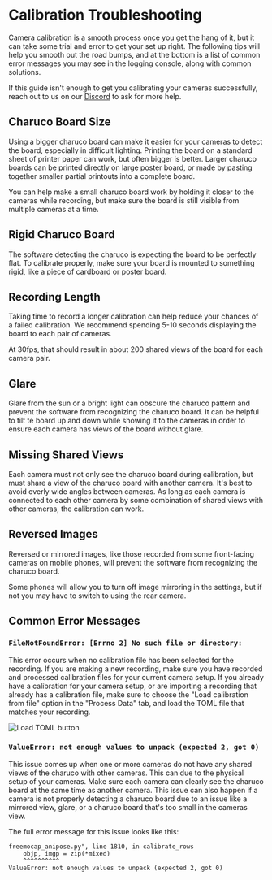 # Calibration Troubleshooting 

Camera calibration is a smooth process once you get the hang of it, but it can take some trial and error to get your set up right. The following tips will help you smooth out the road bumps, and at the bottom is a list of common error messages you may see in the logging console, along with common solutions. 

If this guide isn't enough to get you calibrating your cameras successfully, reach out to us on our [Discord](https://discord.gg/j76UGWfEeA) to ask for more help.

## Charuco Board Size
Using a bigger charuco board can make it easier for your cameras to detect the board, especially in difficult lighting. Printing the board on a standard sheet of printer paper can work, but often bigger is better. Larger charuco boards can be printed directly on large poster board, or made by pasting together smaller partial printouts into a complete board.

You can help make a small charuco board work by holding it closer to the cameras while recording, but make sure the board is still visible from multiple cameras at a time.

## Rigid Charuco Board
The software detecting the charuco is expecting the board to be perfectly flat. To calibrate properly, make sure your board is mounted to something rigid, like a piece of cardboard or poster board.

## Recording Length
Taking time to record a longer calibration can help reduce your chances of a failed calibration. We recommend spending 5-10 seconds displaying the board to each pair of cameras. 

At 30fps, that should result in about 200 shared views of the board for each camera pair.

## Glare
Glare from the sun or a bright light can obscure the charuco pattern and prevent the software from recognizing the charuco board. It can be helpful to tilt te board up and down while showing it to the cameras in order to ensure each camera has views of the board without glare.

## Missing Shared Views
Each camera must not only see the charuco board during calibration, but must share a view of the charuco board with another camera. It's best to avoid overly wide angles between cameras. As long as each camera is connected to each other camera by some combination of shared views with other cameras, the calibration can work.

## Reversed Images
Reversed or mirrored images, like those recorded from some front-facing cameras on mobile phones, will prevent the software from recognizing the charuco board. 

Some phones will allow you to turn off image mirroring in the settings, but if not you may have to switch to using the rear camera.

## Common Error Messages

### `FileNotFoundError: [Errno 2] No such file or directory: `
This error occurs when no calibration file has been selected for the recording. If you are making a new recording, make sure you have recorded and processed calibration files for your current camera setup. If you already have a calibration for your camera setup, or are importing a recording that already has a calibration file, make sure to choose the "Load calibration from file" option in the "Process Data" tab, and load the TOML file that matches your recording.

![Load TOML button](choose_calibration_file.png)

### `ValueError: not enough values to unpack (expected 2, got 0)`
This issue comes up when one or more cameras do not have any shared views of the charuco with other cameras. This can due to the physical setup of your cameras. Make sure each camera can clearly see the charuco board at the same time as another camera. This issue can also happen if a camera is not properly detecting a charuco board due to an issue like a mirrored view, glare, or a charuco board that's too small in the cameras view.

The full error message for this issue looks like this:
```
freemocap_anipose.py", line 1810, in calibrate_rows
    objp, imgp = zip(*mixed)
    ^^^^^^^^^^
ValueError: not enough values to unpack (expected 2, got 0)
```